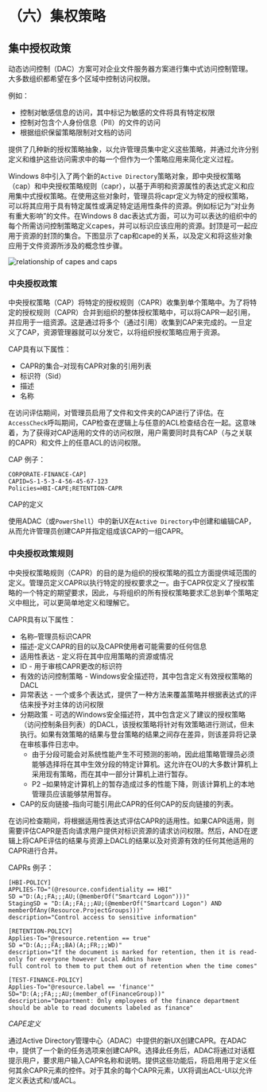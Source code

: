 # （六）集权策略

## **集中授权政策**

动态访问控制（DAC）方案可对企业文件服务器方案进行集中式访问控制管理。大多数组织都希望在多个区域中控制访问权限。

例如：

* 控制对敏感信息的访问，其中标记为敏感的文件将具有特定权限
* 控制对包含个人身份信息（PII）的文件的访问
* 根据组织保留策略限制对文档的访问

提供了几种新的授权策略抽象，以允许管理员集中定义这些策略，并通过允许分别定义和维护这些访问需求中的每一个但作为一个策略应用来简化定义过程。

Windows 8中引入了两个新的`Active Directory`策略对象，即中央授权策略（cap）和中央授权策略规则（capr），以基于声明和资源属性的表达式定义和应用集中式授权策略。在使用这些对象时，管理员将capr定义为特定的授权策略，可以将其应用于具有特定属性或满足特定适用性条件的资源。例如标记为“对业务有重大影响”的文件。在Windows 8 dac表达式方面，可以为可以表达的组织中的每个所需访问控制策略定义capes，并可以标识应该应用的资源。封顶是可一起应用于资源的封顶的集合。下图显示了cap和cape的关系，以及定义和将这些对象应用于文件资源所涉及的概念性步骤。

![relationship of capes and caps](https://docs.microsoft.com/zh-cn/windows/win32/secauthz/images/cap.png)

### **中央授权政策**

中央授权策略（CAP）将特定的授权规则（CAPR）收集到单个策略中。为了将特定的授权规则（CAPR）合并到组织的整体授权策略中，可以将CAPR一起引用，并应用于一组资源。这是通过将多个（通过引用）收集到CAP来完成的。一旦定义了CAP，资源管理器就可以分发它，以将组织授权策略应用于资源。

CAP具有以下属性：

* CAPR的集合–对现有CAPR对象的引用列表
* 标识符（Sid）
* 描述
* 名称

在访问评估期间，对管理员启用了文件和文件夹的CAP进行了评估。在`AccessCheck`呼叫期间，CAP检查在逻辑上与任意的ACL检查结合在一起。这意味着，为了获得对CAP适用的文件的访问权限，用户需要同时具有CAP（与之关联的CAPR）和文件上的任意ACL的访问权限。

CAP 例子：

```text
CORPORATE-FINANCE-CAP]
CAPID=S-1-5-3-4-56-45-67-123
Policies=HBI-CAPE;RETENTION-CAPR
```

CAP的定义

使用ADAC（或`PowerShell`）中的新UX在`Active Directory`中创建和编辑CAP，从而允许管理员创建CAP并指定组成该CAP的一组CAPR。

### **中央授权政策规则**

中央授权策略规则（CAPR）的目的是为组织的授权策略的孤立方面提供域范围的定义。管理员定义CAPR以执行特定的授权要求之一。由于CAPR仅定义了授权策略的一个特定的期望要求，因此，与将组织的所有授权策略要求汇总到单个策略定义中相比，可以更简单地定义和理解它。

CAPR具有以下属性：

* 名称–管理员标识CAPR
* 描述-定义CAPR的目的以及CAPR使用者可能需要的任何信息
* 适用性表达 - 定义将在其中应用策略的资源或情况
* ID - 用于审核CAPR更改的标识符
* 有效的访问控制策略 - Windows安全描述符，其中包含定义有效授权策略的DACL
* 异常表达 - 一个或多个表达式，提供了一种方法来覆盖策略并根据表达式的评估来授予对主体的访问权限
* 分期政策 - 可选的Windows安全描述符，其中包含定义了建议的授权策略（访问控制条目列表）的DACL，该授权策略将针对有效策略进行测试，但未执行。如果有效策略的结果与登台策略的结果之间存在差异，则该差异将记录在审核事件日志中。
  * 由于分段可能会对系统性能产生不可预测的影响，因此组策略管理员必须能够选择将在其中生效分段的特定计算机。这允许在OU的大多数计算机上采用现有策略，而在其中一部分计算机上进行暂存。
  * P2 –如果特定计算机上的暂存造成过多的性能下降，则该计算机上的本地管理员应该能够禁用暂存。
* CAP的反向链接–指向可能引用此CAPR的任何CAP的反向链接的列表。

在访问检查期间，将根据适用性表达式评估CAPR的适用性。如果CAPR适用，则需要评估CAPR是否向请求用户提供对标识资源的请求访问权限。然后，AND在逻辑上将CAPE评估的结果与资源上DACL的结果以及对资源有效的任何其他适用的CAPR进行合并。

CAPRs 例子：

```text
[HBI-POLICY]
APPLIES-TO="(@resource.confidentiality == HBI"
SD ="D:(A;;FA;;;AU;(@memberOf("Smartcard Logon")))"
StagingSD = "D:(A;;FA;;;AU;(@memberOf("Smartcard Logon") AND memberOfAny(Resource.ProjectGroups)))"
description="Control access to sensitive information"

[RETENTION-POLICY]
Applies-To="@resource.retention == true"
SD ="D:(A;;;FA;;BA)(A;;FR;;;WD)"
description="If the document is marked for retention, then it is read-only for everyone however Local Admins have 
full control to them to put them out of retention when the time comes"

[TEST-FINANCE-POLICY]
Applies-To="@resource.label == 'finance'"
SD="D:(A;;FA;;;AU;(member_of(FinanceGroup))"
description="Department: Only employees of the finance department should be able to read documents labeled as finance"
```

_CAPE定义_

通过Active Directory管理中心（ADAC）中提供的新UX创建CAPR。在ADAC中，提供了一个新的任务选项来创建CAPR。选择此任务后，ADAC将通过对话框提示用户，要求用户输入CAPR名称和说明。提供这些功能后，将启用用于定义任何其余CAPR元素的控件。对于其余的每个CAPR元素，UX将调出ACL-UI以允许定义表达式和/或ACL。

